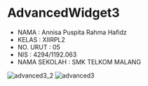 # AdvancedWidget3

- NAMA  : Annisa Puspita Rahma Hafidz
- KELAS : XIIRPL2
- NO. URUT  : 05
- NIS : 4294/1192.063
- NAMA SEKOLAH  : SMK TELKOM MALANG 

![advanced3_2](https://cloud.githubusercontent.com/assets/22728350/19848782/48afcfe2-9f82-11e6-982a-25458f6dd51b.PNG)
![advanced3](https://cloud.githubusercontent.com/assets/22728350/19848783/48b3d786-9f82-11e6-869a-6603ace52114.PNG)
